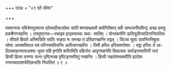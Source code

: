 +++
title = "०९ एते सोमाः"

+++

पवमानासः पवित्रेणपूयमाना एतेस्मदीयाःसोमाः सातिं षणसम्भ्रक्तौ कर्मणिक्तिन् सर्वैः सम्भजनीयमिन्द्रं अच्छ प्रययुः प्रकर्षेणगच्छन्ति । तत्रदृष्टान्तः—रथाइव इन्द्रस्यरथाः यथा- सातिम् । षोन्तकर्मणि ऊतियूतीत्यादिनानिपातितः । सीयते म्रियते अस्मिन्निति सातिः सङ्ग्रा मः तमच्छ तं प्रतिप्रगच्छन्ति तद्वत् । किञ्च सुताः ग्रावभिरभिषुताः सोमाः अव्यमविवाल भवं पत्नित्रमतियन्ति अतीत्यगच्छन्ति । तिमी हरितः हरितवर्णाश्वाः । यद्वा हरितः ते आ- दित्यवाहनरूपाअश्वाः भूत्वा वव्रिं वृणोति शरीरमिति वव्रिर्जरा आदृगमहनेति किप्रत्ययः सर्वाङ्गव्यापिनीं जरां हित्वी हित्वा तरुणाः सन्तः वृष्टिमच्छ वृष्टिङ्गमयितुं गच्छन्ति । हित्वी जहातेश्चक्त्वीति ह्यादेशः स्नात्व्यादयश्चेतिछन्दसि निपातितं ॥ ९ ॥